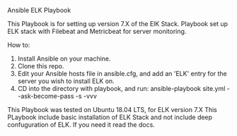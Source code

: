 Ansible ELK Playbook

This Playbook is for setting up version 7.X of the ElK Stack.
Playbook set up ELK stack with Filebeat and Metricbeat for server monitoring.

How to:
1. Install Ansible on your machine.
2. Clone this repo.
3. Edit your Ansible hosts file in ansible.cfg, and add an 'ELK' entry for the server you wish to install ELK on.
4. CD into the directory with playbook, and run: ansible-playbook site.yml --ask-become-pass -s -vvv

This Playbook was tested on Ubuntu 18.04 LTS, for ELK version 7.X
This PLaybook include basic installation of ELK Stack and not include deep confuguration of ELK. If you need it read the docs.
